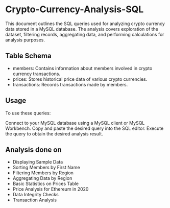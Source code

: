 # Crypto-Currency-Analysis-SQL

This document outlines the SQL queries used for analyzing crypto currency data stored in a MySQL database. The analysis covers exploration of the dataset, filtering records, aggregating data, and performing calculations for analysis purposes.

## Table Schema
- members: Contains information about members involved in crypto currency transactions.
- prices: Stores historical price data of various crypto currencies.
- transactions: Records transactions made by members.

## Usage
To use these queries:

Connect to your MySQL database using a MySQL client or MySQL Workbench.
Copy and paste the desired query into the SQL editor.
Execute the query to obtain the desired analysis result.


## Analysis done on
- Displaying Sample Data
- Sorting Members by First Name
- Filtering Members by Region
- Aggregating Data by Region
- Basic Statistics on Prices Table
- Price Analysis for Ethereum in 2020
- Data Integrity Checks
- Transaction Analysis
